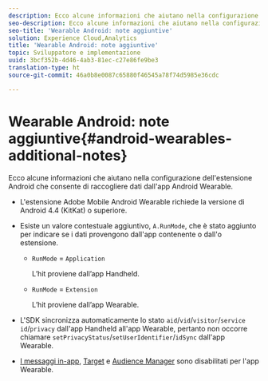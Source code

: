```yaml
---
description: Ecco alcune informazioni che aiutano nella configurazione dell'estensione Android che consente di raccogliere dati dall'app Android Wearable.
seo-description: Ecco alcune informazioni che aiutano nella configurazione dell'estensione Android che consente di raccogliere dati dall'app Android Wearable.
seo-title: 'Wearable Android: note aggiuntive'
solution: Experience Cloud,Analytics
title: 'Wearable Android: note aggiuntive'
topic: Sviluppatore e implementazione
uuid: 3bcf352b-4d46-4ab3-81ec-c27e86fe9be3
translation-type: ht
source-git-commit: 46a0b8e0087c65880f46545a78f74d5985e36cdc

---
```



# Wearable Android: note aggiuntive{#android-wearables-additional-notes}

Ecco alcune informazioni che aiutano nella configurazione dell'estensione Android che consente di raccogliere dati dall'app Android Wearable.

* L'estensione Adobe Mobile Android Wearable richiede la versione di Android 4.4 (KitKat) o superiore.
* Esiste un valore contestuale aggiuntivo, `A.RunMode`, che è stato aggiunto per indicare se i dati provengono dall'app contenente o dall'o estensione.

   * `RunMode` = `Application`

      L’hit proviene dall’app Handheld.

   * `RunMode` = `Extension`

      L’hit proviene dall’app Wearable.

* L'SDK sincronizza automaticamente lo stato `aid`/`vid`/`visitor`/`service id`/`privacy` dall'app Handheld all'app Wearable, pertanto non occorre chiamare `setPrivacyStatus`/`setUserIdentifier`/`idSync` dall'app Wearable.
* [I messaggi in-app](/help/android/messaging-main/messaging/messaging.md), [Target](/help/android/target-main/target.md) e [Audience Manager](/help/android/audience-manager/audiencemgmt.md) sono disabilitati per l'app Wearable.

